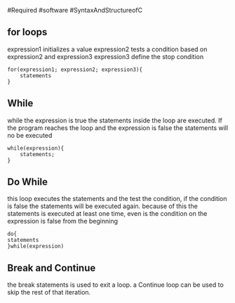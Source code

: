 #Required #software #SyntaxAndStructureofC 

## for loops
expression1 initializes a value 
expression2 tests a condition based on expression2 and expression3
expression3 define the stop condition 
```
for(expression1; expression2; expression3){
	statements
}
```
## While
while the expression is true the statements inside the loop are executed. If the program reaches the loop and the expression is false the statements will no be executed
```
while(expression){ 
	statements;
}
```
## Do While
this loop executes the statements and the test the condition, if the condition is false the statements will be executed again. because of this the statements is executed at least one time, even is the condition on the expression is false from the beginning
```
do{
statements 
}while(expression)
```

## Break and Continue
the break statements is used to exit a loop.
a Continue loop can be used to skip the rest of that iteration. 
